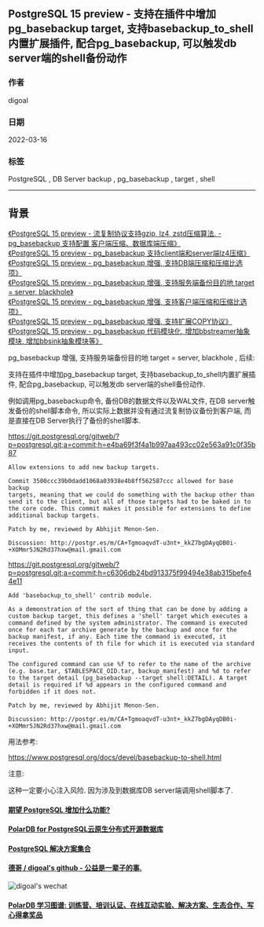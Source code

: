 ## PostgreSQL 15 preview - 支持在插件中增加pg_basebackup target, 支持basebackup_to_shell内置扩展插件, 配合pg_basebackup, 可以触发db server端的shell备份动作          
                                               
### 作者                                           
digoal                                                        
                                                         
### 日期                                                    
2022-03-16                                                 
                                                 
### 标签                                    
PostgreSQL , DB Server backup , pg_basebackup , target , shell                     
                                                       
----                                                         
                                                    
## 背景         
[《PostgreSQL 15 preview - 流复制协议支持gzip, lz4, zstd压缩算法. - pg_basebackup 支持配置 客户端压缩、数据库端压缩》](../202203/20220309_01.md)      
[《PostgreSQL 15 preview - pg_basebackup 支持client端和server端lz4压缩》](../202202/20220213_01.md)      
[《PostgreSQL 15 preview - pg_basebackup 增强, 支持DB端压缩和压缩比选项》](../202201/20220125_01.md)      
[《PostgreSQL 15 preview - pg_basebackup 增强, 支持服务端备份目的地 target = server, blackhole》](../202201/20220121_02.md)      
[《PostgreSQL 15 preview - pg_basebackup 增强, 支持客户端压缩和压缩比选项》](../202201/20220121_01.md)      
[《PostgreSQL 15 preview - pg_basebackup 增强, 支持扩展COPY协议》](../202201/20220119_01.md)      
[《PostgreSQL 15 preview - pg_basebackup 代码模块化, 增加bbstreamer抽象模块, 增加bbsink抽象模块等》](../202111/20211107_02.md)      
    
    
pg_basebackup 增强, 支持服务端备份目的地 target = server, blackhole , 后续:    
    
支持在插件中增加pg_basebackup target, 支持basebackup_to_shell内置扩展插件, 配合pg_basebackup, 可以触发db server端的shell备份动作.      
    
例如调用pg_basebackup命令, 备份DB的数据文件以及WAL文件, 在DB server触发备份的shell脚本命令, 所以实际上数据并没有通过流复制协议备份到客户端, 而是直接在DB Server执行了备份的shell脚本.      
    
https://git.postgresql.org/gitweb/?p=postgresql.git;a=commit;h=e4ba69f3f4a1b997aa493cc02e563a91c0f35b87    
    
```    
Allow extensions to add new backup targets.    
    
Commit 3500ccc39b0dadd1068a03938e4b8ff562587ccc allowed for base backup    
targets, meaning that we could do something with the backup other than    
send it to the client, but all of those targets had to be baked in to    
the core code. This commit makes it possible for extensions to define    
additional backup targets.    
    
Patch by me, reviewed by Abhijit Menon-Sen.    
    
Discussion: http://postgr.es/m/CA+TgmoaqvdT-u3nt+_kkZ7bgDAyqDB0i-+XOMmr5JN2Rd37hxw@mail.gmail.com    
```    
    
https://git.postgresql.org/gitweb/?p=postgresql.git;a=commit;h=c6306db24bd913375f99494e38ab315befe44e11    
    
```    
Add 'basebackup_to_shell' contrib module.    
    
As a demonstration of the sort of thing that can be done by adding a    
custom backup target, this defines a 'shell' target which executes a    
command defined by the system administrator. The command is executed    
once for each tar archive generate by the backup and once for the    
backup manifest, if any. Each time the command is executed, it    
receives the contents of th file for which it is executed via standard    
input.    
    
The configured command can use %f to refer to the name of the archive    
(e.g. base.tar, $TABLESPACE_OID.tar, backup_manifest) and %d to refer    
to the target detail (pg_basebackup --target shell:DETAIL). A target    
detail is required if %d appears in the configured command and    
forbidden if it does not.    
    
Patch by me, reviewed by Abhijit Menon-Sen.    
    
Discussion: http://postgr.es/m/CA+TgmoaqvdT-u3nt+_kkZ7bgDAyqDB0i-+XOMmr5JN2Rd37hxw@mail.gmail.com    
```    
    
用法参考:    
    
https://www.postgresql.org/docs/devel/basebackup-to-shell.html    
    
注意:     
    
这种一定要小心注入风险. 因为涉及到数据库DB server端调用shell脚本了.     
    
  
    
    
    
  
#### [期望 PostgreSQL 增加什么功能?](https://github.com/digoal/blog/issues/76 "269ac3d1c492e938c0191101c7238216")
  
  
#### [PolarDB for PostgreSQL云原生分布式开源数据库](https://github.com/ApsaraDB/PolarDB-for-PostgreSQL "57258f76c37864c6e6d23383d05714ea")
  
  
#### [PostgreSQL 解决方案集合](https://yq.aliyun.com/topic/118 "40cff096e9ed7122c512b35d8561d9c8")
  
  
#### [德哥 / digoal's github - 公益是一辈子的事.](https://github.com/digoal/blog/blob/master/README.md "22709685feb7cab07d30f30387f0a9ae")
  
  
![digoal's wechat](../pic/digoal_weixin.jpg "f7ad92eeba24523fd47a6e1a0e691b59")
  
  
#### [PolarDB 学习图谱: 训练营、培训认证、在线互动实验、解决方案、生态合作、写心得拿奖品](https://www.aliyun.com/database/openpolardb/activity "8642f60e04ed0c814bf9cb9677976bd4")
  
